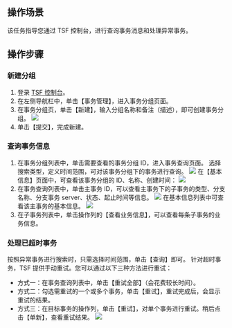 ## 操作场景
该任务指导您通过 TSF 控制台，进行查询事务消息和处理异常事务。

## 操作步骤
### 新建分组
1. 登录 [TSF 控制台](https://console.cloud.tencent.com/tsf)。
2. 在左侧导航栏中，单击【事务管理】，进入事务分组页面。
3. 在事务分组页，单击【新建】，输入分组名称和备注（描述），即可创建事务分组。
![](https://main.qcloudimg.com/raw/799b45567e5b7d5eb41a20883956b2ab.png)
4. 单击【提交】，完成新建。 

### 查询事务信息
1. 在事务分组列表中，单击需要查看的事务分组 ID，进入事务查询页面。
选择搜索类型，定义时间范围，可对该事务分组下的事务进行查询。
![](https://main.qcloudimg.com/raw/7d9939f92cc95791c1431ec84b021c95.png)
在【基本信息】页面中，可查看该事务分组的 ID、名称、创建时间：
![](https://main.qcloudimg.com/raw/92af9c3a2c1d6af98e556fad3772e665.png)
2. 在事务查询列表中，单击主事务 ID，可以查看主事务下的子事务的类型、分支名称、分支事务 server、状态、起止时间等信息。
 ![](https://main.qcloudimg.com/raw/4385110f7cfeece9b7d3e269c4dfecfa.png)
 在基本信息列表中可查看该主事务的基本信息。
 ![](https://main.qcloudimg.com/raw/96ef9c208547d05730b5d9d95f824644.png)
3. 在子事务列表中，单击操作列的【查看业务信息】，可以查看每条子事务的业务信息。

### 处理已超时事务
按照异常事务进行搜索时，只需选择时间范围，单击【查询】即可。 
针对超时事务，TSF 提供手动重试。您可以通过以下三种方法进行重试：
- 方式一：在事务查询列表中，单击【重试全部】（会花费较长时间）。
- 方式二：勾选需重试的一个或多个事务，单击【重试】，重试完成后，会显示重试的结果。
- 方式三：在目标事务的操作列，单击【重试】，对单个事务进行重试。稍后点击【单新】，查看重试结果。
![](https://main.qcloudimg.com/raw/f4b2014d7244c61e8fac6ac29a777fd3.png)
